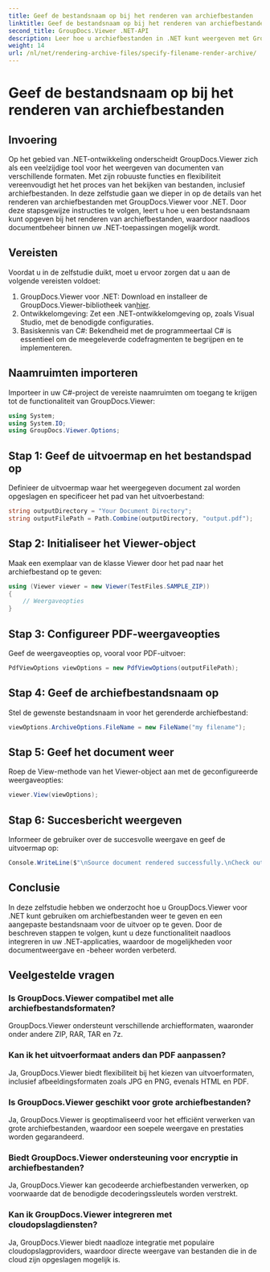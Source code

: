 ```yaml
---
title: Geef de bestandsnaam op bij het renderen van archiefbestanden
linktitle: Geef de bestandsnaam op bij het renderen van archiefbestanden
second_title: GroupDocs.Viewer .NET-API
description: Leer hoe u archiefbestanden in .NET kunt weergeven met GroupDocs.Viewer, waardoor de mogelijkheden voor documentbeheer worden verbeterd.
weight: 14
url: /nl/net/rendering-archive-files/specify-filename-render-archive/
---
```


# Geef de bestandsnaam op bij het renderen van archiefbestanden

## Invoering
Op het gebied van .NET-ontwikkeling onderscheidt GroupDocs.Viewer zich als een veelzijdige tool voor het weergeven van documenten van verschillende formaten. Met zijn robuuste functies en flexibiliteit vereenvoudigt het het proces van het bekijken van bestanden, inclusief archiefbestanden. In deze zelfstudie gaan we dieper in op de details van het renderen van archiefbestanden met GroupDocs.Viewer voor .NET. Door deze stapsgewijze instructies te volgen, leert u hoe u een bestandsnaam kunt opgeven bij het renderen van archiefbestanden, waardoor naadloos documentbeheer binnen uw .NET-toepassingen mogelijk wordt.
## Vereisten
Voordat u in de zelfstudie duikt, moet u ervoor zorgen dat u aan de volgende vereisten voldoet:
1.  GroupDocs.Viewer voor .NET: Download en installeer de GroupDocs.Viewer-bibliotheek van[hier](https://releases.groupdocs.com/viewer/net/).
2. Ontwikkelomgeving: Zet een .NET-ontwikkelomgeving op, zoals Visual Studio, met de benodigde configuraties.
3. Basiskennis van C#: Bekendheid met de programmeertaal C# is essentieel om de meegeleverde codefragmenten te begrijpen en te implementeren.

## Naamruimten importeren
Importeer in uw C#-project de vereiste naamruimten om toegang te krijgen tot de functionaliteit van GroupDocs.Viewer:
```csharp
using System;
using System.IO;
using GroupDocs.Viewer.Options;
```
## Stap 1: Geef de uitvoermap en het bestandspad op
Definieer de uitvoermap waar het weergegeven document zal worden opgeslagen en specificeer het pad van het uitvoerbestand:
```csharp
string outputDirectory = "Your Document Directory";
string outputFilePath = Path.Combine(outputDirectory, "output.pdf");
```
## Stap 2: Initialiseer het Viewer-object
Maak een exemplaar van de klasse Viewer door het pad naar het archiefbestand op te geven:
```csharp
using (Viewer viewer = new Viewer(TestFiles.SAMPLE_ZIP))
{
    // Weergaveopties
}
```
## Stap 3: Configureer PDF-weergaveopties
Geef de weergaveopties op, vooral voor PDF-uitvoer:
```csharp
PdfViewOptions viewOptions = new PdfViewOptions(outputFilePath);
```
## Stap 4: Geef de archiefbestandsnaam op
Stel de gewenste bestandsnaam in voor het gerenderde archiefbestand:
```csharp
viewOptions.ArchiveOptions.FileName = new FileName("my filename");
```
## Stap 5: Geef het document weer
Roep de View-methode van het Viewer-object aan met de geconfigureerde weergaveopties:
```csharp
viewer.View(viewOptions);
```
## Stap 6: Succesbericht weergeven
Informeer de gebruiker over de succesvolle weergave en geef de uitvoermap op:
```csharp
Console.WriteLine($"\nSource document rendered successfully.\nCheck output in {outputDirectory}.");
```

## Conclusie
In deze zelfstudie hebben we onderzocht hoe u GroupDocs.Viewer voor .NET kunt gebruiken om archiefbestanden weer te geven en een aangepaste bestandsnaam voor de uitvoer op te geven. Door de beschreven stappen te volgen, kunt u deze functionaliteit naadloos integreren in uw .NET-applicaties, waardoor de mogelijkheden voor documentweergave en -beheer worden verbeterd.
## Veelgestelde vragen
### Is GroupDocs.Viewer compatibel met alle archiefbestandsformaten?
GroupDocs.Viewer ondersteunt verschillende archiefformaten, waaronder onder andere ZIP, RAR, TAR en 7z.
### Kan ik het uitvoerformaat anders dan PDF aanpassen?
Ja, GroupDocs.Viewer biedt flexibiliteit bij het kiezen van uitvoerformaten, inclusief afbeeldingsformaten zoals JPG en PNG, evenals HTML en PDF.
### Is GroupDocs.Viewer geschikt voor grote archiefbestanden?
Ja, GroupDocs.Viewer is geoptimaliseerd voor het efficiënt verwerken van grote archiefbestanden, waardoor een soepele weergave en prestaties worden gegarandeerd.
### Biedt GroupDocs.Viewer ondersteuning voor encryptie in archiefbestanden?
Ja, GroupDocs.Viewer kan gecodeerde archiefbestanden verwerken, op voorwaarde dat de benodigde decoderingssleutels worden verstrekt.
### Kan ik GroupDocs.Viewer integreren met cloudopslagdiensten?
Ja, GroupDocs.Viewer biedt naadloze integratie met populaire cloudopslagproviders, waardoor directe weergave van bestanden die in de cloud zijn opgeslagen mogelijk is.